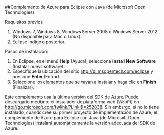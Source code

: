 ##Complemento de Azure para Eclipse con Java (de Microsoft Open Technologies)

Requisitos previos:

1. Windows 7, Windows 8, Windows Server 2008 o Windows Server 2012. (No disponible para Mac o Linux).
2. Eclipse Indigo o posterior.

Pasos de instalación:

1. En Eclipse, en el menú **Help** (Ayuda), seleccione **Install New Software** (Instalar nuevo software).
2. Especifique la ubicación del sitio <http://dl.msopentech.com/eclipse> y presione **Enter** (Entrar).
3. Seleccione los elementos que se vayan a instalar y haga clic en **Finish** (Finalizar).

Este complemento usa la última versión del SDK de Azure. Puede descargarlo mediante el Instalador de plataforma web (WebPI) en <http://go.microsoft.com/fwlink/?LinkID=252838>. Sin embargo, si no lo tiene instalado, cuando cree su primer proyecto de implementación de Azure, el complemento de Azure para Eclipse con Java (de Microsoft Open Technologies) instalará automáticamente la versión adecuada del SDK de Azure.

<!---HONumber=58_postMigration-->